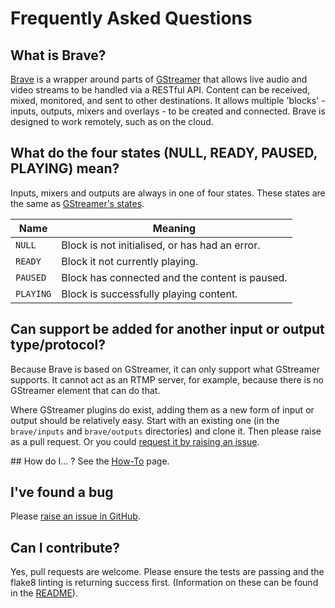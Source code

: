 # Frequently Asked Questions

## What is Brave?
[Brave](../README.md) is a wrapper around parts of [GStreamer](http://gstreamer.freedesktop.org/) that allows live audio and video streams to be handled via a RESTful API. Content can be received, mixed, monitored, and sent to other destinations. It allows multiple 'blocks' - inputs, outputs, mixers and overlays - to be created and connected. Brave is designed to work remotely, such as on the cloud.

## What do the four states (NULL, READY, PAUSED, PLAYING) mean?
Inputs, mixers and outputs are always in one of four states. These states are the same as [GStreamer's states](https://gstreamer.freedesktop.org/documentation/design/states.html).

| Name | Meaning |
| ---- | ------- |
| `NULL` | Block is not initialised, or has had an error. |
| `READY` | Block it not currently playing. |
| `PAUSED` | Block has connected and the content is paused. |
| `PLAYING` | Block is successfully playing content. |


## Can support be added for another input or output type/protocol?
Because Brave is based on GStreamer, it can only support what GStreamer supports. It cannot act as an RTMP server, for example, because there is no GStreamer element that can do that.

Where GStreamer plugins do exist, adding them as a new form of input or output should be relatively easy. Start with an existing one (in the `brave/inputs` and `brave/outputs` directories) and clone it. Then please raise as a pull request. Or you could [request it by raising an issue](https://github.com/bbc/brave/issues).

## How do I... ?
See the [How-To](howto.md) page.

## I've found a bug
Please [raise an issue in GitHub](https://github.com/bbc/brave/issues).

## Can I contribute?
Yes, pull requests are welcome.
Please ensure the tests are passing and the flake8 linting is returning success first. (Information on these can be found in the [README](../README.md)).
